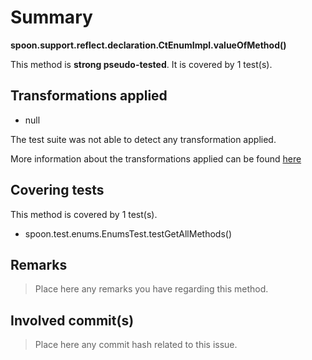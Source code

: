 # Summary
**spoon.support.reflect.declaration.CtEnumImpl.valueOfMethod()**

This method is **strong pseudo-tested**.
It is covered by 1 test(s). 


## Transformations applied

- null


The test suite was not able to detect any transformation applied.

More information about the transformations applied can be found [here](https://github.com/STAMP-project/pitest-descartes)

## Covering tests
This method is covered by 1 test(s).
* spoon.test.enums.EnumsTest.testGetAllMethods()


## Remarks
> Place here any remarks you have regarding this method.

## Involved commit(s)

> Place here any commit hash related to this issue.
